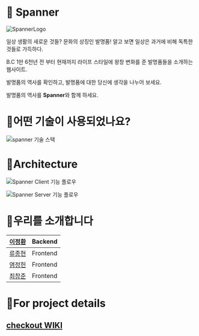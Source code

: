 # 🔧 Spanner

![SpannerLogo](https://user-images.githubusercontent.com/67395798/102728025-cffe2380-436c-11eb-8ac9-dd103fded778.png)

일상 생활의 새로운 것들? 문화의 상징인 발명품!
알고 보면 일상은 과거에 비해 독특한 것들로 가득하다.

B.C 1만 6천년 전 부터 현재까지 라이프 스타일에
왕창 변화를 준 발명품들을 소개하는 웹사이트.

발명품의 역사를 확인하고, 발명품에 대한 당신에 생각을 
나누어 보세요.
  
발명품의 역사를 **Spanner**와 함께 하세요.

# :speech_balloon:어떤 기술이 사용되었나요?
![spanner 기술 스택](https://user-images.githubusercontent.com/68806834/102728503-b14d5c00-436f-11eb-9afc-24de50abf580.png)


# :wrench:Architecture
![Spanner Client 기능 플로우](https://user-images.githubusercontent.com/68806834/102728733-d9898a80-4370-11eb-8a51-0906fada9cb6.png)

![Spanner Server 기능 플로우](https://user-images.githubusercontent.com/68806834/102728735-da222100-4370-11eb-9345-1991668f100e.png)


# :busts_in_silhouette:우리를 소개합니다

| [이정환](https://github.com/doi-h) | Backend |
| ----------- | ----------- |
| [류종현](https://github.com/ryhyn123) | Frontend |
| [염정헌](https://github.com/yumboy8747) | Frontend |
| [최창준](https://github.com/CJ0823) | Frontend |


# 🔖For project details
## [**checkout WIKI**](https://github.com/codestates/FastFlow_Spanner_client/wiki)
